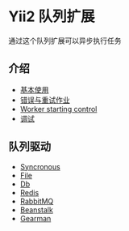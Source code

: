 Yii2 队列扩展
====================

通过这个队列扩展可以异步执行任务

介绍
------------

* [基本使用](usage.md)
* [错误与重试作业](retryable.md)
* [Worker starting control](worker.md)
* [调试](debug.md)

队列驱动
-------------

* [Syncronous](driver-sync.md)
* [File](driver-file.md)
* [Db](driver-db.md)
* [Redis](driver-redis.md)
* [RabbitMQ](driver-amqp.md)
* [Beanstalk](driver-beanstalk.md)
* [Gearman](driver-gearman.md)
